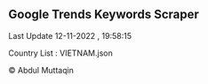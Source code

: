 

## Google Trends Keywords Scraper 
 
Last Update 12-11-2022 , 19:58:15

Country List :
VIETNAM.json



© Abdul Muttaqin 
